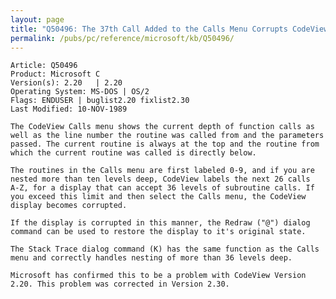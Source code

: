 ```yaml
---
layout: page
title: "Q50496: The 37th Call Added to the Calls Menu Corrupts CodeView Screen"
permalink: /pubs/pc/reference/microsoft/kb/Q50496/
---
```


	Article: Q50496
	Product: Microsoft C
	Version(s): 2.20   | 2.20
	Operating System: MS-DOS | OS/2
	Flags: ENDUSER | buglist2.20 fixlist2.30
	Last Modified: 10-NOV-1989
	
	The CodeView Calls menu shows the current depth of function calls as
	well as the line number the routine was called from and the parameters
	passed. The current routine is always at the top and the routine from
	which the current routine was called is directly below.
	
	The routines in the Calls menu are first labeled 0-9, and if you are
	nested more than ten levels deep, CodeView labels the next 26 calls
	A-Z, for a display that can accept 36 levels of subroutine calls. If
	you exceed this limit and then select the Calls menu, the CodeView
	display becomes corrupted.
	
	If the display is corrupted in this manner, the Redraw ("@") dialog
	command can be used to restore the display to it's original state.
	
	The Stack Trace dialog command (K) has the same function as the Calls
	menu and correctly handles nesting of more than 36 levels deep.
	
	Microsoft has confirmed this to be a problem with CodeView Version
	2.20. This problem was corrected in Version 2.30.
